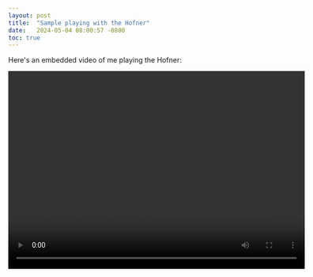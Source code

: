 ```yaml
---
layout: post
title:  "Sample playing with the Hofner"
date:   2024-05-04 08:00:57 -0800
toc: true
---
```


Here's an embedded video of me playing the Hofner:

<video width="600" height="400" controls>
  <source src="https://s3.us-east-2.amazonaws.com/cfreundlich.github.io/hofner.mp4" type="video/mp4">
  Your browser does not support the video tag.
</video>

